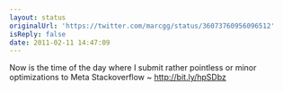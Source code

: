 ```yaml
---
layout: status
originalUrl: 'https://twitter.com/marcgg/status/36073760956096512'
isReply: false
date: 2011-02-11 14:47:09
---
```


Now is the time of the day where I submit rather pointless or minor optimizations to Meta Stackoverflow ~ http://bit.ly/hpSDbz
